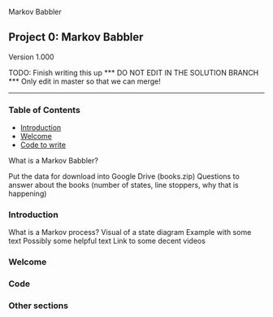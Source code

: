 Markov Babbler

Project 0: Markov Babbler
-----------------------------

Version 1.000

TODO: Finish writing this up
*** DO NOT EDIT IN THE SOLUTION BRANCH ***
Only edit in master so that we can merge!

* * *

### Table of Contents

*   [Introduction](#Introduction)
*   [Welcome](#Welcome)
*   [Code to write](#Code)


What is a Markov Babbler?


Put the data for download into Google Drive (books.zip)
Questions to answer about the books (number of states, line stoppers, why that is happening)

### Introduction

What is a Markov process?
Visual of a state diagram
Example with some text
Possibly some helpful text
Link to some decent videos

### Welcome

### Code

### Other sections